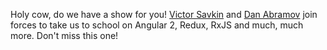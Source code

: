 Holy cow, do we have a show for you! 
[Victor Savkin](https://twitter.com/victorsavkin) and
[Dan Abramov](https://twitter.com/dan_abramov) join forces to
take us to school on Angular 2, Redux, RxJS and much, much more. 
Don't miss this one!